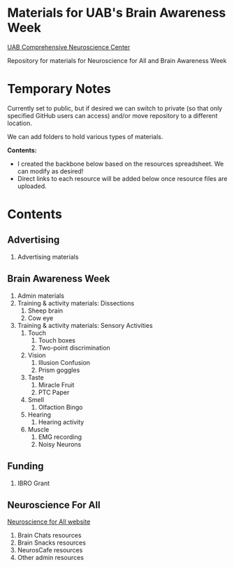 # Materials for UAB's Brain Awareness Week

[UAB Comprehensive Neuroscience Center](https://www.uab.edu/medicine/cnc/)

Repository for materials for Neuroscience for All and Brain Awareness Week

# Temporary Notes

Currently set to public, but if desired we can switch to private (so that only specified GitHub users can access) and/or move repository to a different location.

We can add folders to hold various types of materials.

**Contents:**
* I created the backbone below based on the resources spreadsheet. We can modify as desired!
* Direct links to each resource will be added below once resource files are uploaded.

# Contents

## Advertising

1. Advertising materials

## Brain Awareness Week

1. Admin materials
2. Training & activity materials: Dissections
   1. Sheep brain
   2. Cow eye
3. Training & activity materials: Sensory Activities
   1. Touch
      1. Touch boxes
      2. Two-point discrimination
   2. Vision
      1. Illusion Confusion
      2. Prism goggles
   3. Taste
      1. Miracle Fruit
      2. PTC Paper
   4. Smell
      1. Olfaction Bingo
   5. Hearing
      1. Hearing activity
   6. Muscle
      1. EMG recording
      2. Noisy Neurons

## Funding

1. IBRO Grant

## Neuroscience For All

[Neuroscience for All website](https://www.brainawarenessuab.com/neuroscience-for-all)

1. Brain Chats resources
2. Brain Snacks resources
3. NeurosCafe resources
4. Other admin resources
